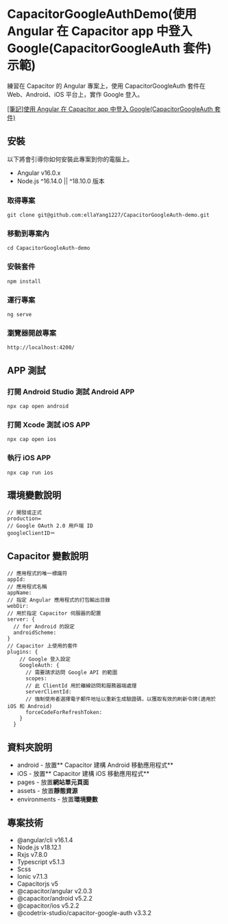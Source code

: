 # CapacitorGoogleAuthDemo(使用 Angular 在 Capacitor app 中登入 Google(CapacitorGoogleAuth 套件)示範)

練習在 Capacitor 的 Angular 專案上，使用 CapacitorGoogleAuth 套件在 Web、Android、iOS 平台上，實作 Google 登入。

[[筆記]使用 Angular 在 Capacitor app 中登入 Google(CapacitorGoogleAuth 套件)](https://perfect-submarine-445.notion.site/Angular-Capacitor-app-Google-CapacitorGoogleAuth-2bc075f476a44adeb9f8a4a3f373364b)

## 安裝

以下將會引導你如何安裝此專案到你的電腦上。

- Angular v16.0.x
- Node.js ^16.14.0 || ^18.10.0 版本

### 取得專案

```
git clone git@github.com:ellaYang1227/CapacitorGoogleAuth-demo.git
```

### 移動到專案內

```
cd CapacitorGoogleAuth-demo
```

### 安裝套件

```
npm install
```

### 運行專案

```
ng serve
```

### 瀏覽器開啟專案

```
http://localhost:4200/
```

## APP 測試

### 打開 Android Studio 測試 Android APP

```
npx cap open android
```

### 打開 Xcode 測試 iOS APP

```
npx cap open ios
```

### 執行 iOS APP

```
npx cap run ios
```

## 環境變數說明

```
// 開發或正式
production=
// Google OAuth 2.0 用戶端 ID
googleClientID＝
```

## Capacitor 變數說明

```
// 應用程式的唯一標識符
appId:
// 應用程式名稱
appName:
// 指定 Angular 應用程式的打包輸出目錄
webDir:
// 用於指定 Capacitor 伺服器的配置
server: {
  // for Android 的設定
  androidScheme:
}
// Capacitor 上使用的套件
plugins: {
    // Google 登入設定
    GoogleAuth: {
      // 需要請求訪問 Google API 的範圍
      scopes:
      // 此 ClientId 用於離線訪問和服務器端處理
      serverClientId:
      // 強制使用者選擇電子郵件地址以重新生成驗證碼，以獲取有效的刷新令牌(適用於 iOS 和 Android)
      forceCodeForRefreshToken:
    }
  }
```

## 資料夾說明

- android - 放置** Capacitor 建構 Android 移動應用程式**
- iOS - 放置** Capacitor 建構 iOS 移動應用程式**
- pages - 放置**網站單元頁面**
- assets - 放置**靜態資源**
- environments - 放置**環境變數**

## 專案技術

- @angular/cli v16.1.4
- Node.js v18.12.1
- Rxjs v7.8.0
- Typescript v5.1.3
- Scss
- Ionic v7.1.3
- Capacitorjs v5
- @capacitor/angular v2.0.3
- @capacitor/android v5.2.2
- @capacitor/ios v5.2.2
- @codetrix-studio/capacitor-google-auth v3.3.2

